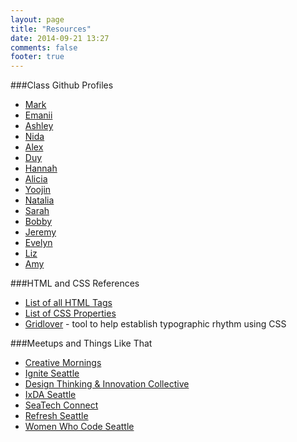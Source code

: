 ```yaml
---
layout: page
title: "Resources"
date: 2014-09-21 13:27
comments: false
footer: true
---
```


###Class Github Profiles
- [Mark](https://github.com/mkornblum)
- [Emanii](https://github.com/eowens)
- [Ashley](https://github.com/ashleyjeline)
- [Nida](https://github.com/NidaAbidi)
- [Alex](https://github.com/athansa)
- [Duy](https://github.com/deweyvo)
- [Hannah](https://github.com/hannahppham)
- [Alicia](https://github.com/aliciapucci)
- [Yoojin](https://github.com/yoobeag)
- [Natalia](https://github.com/nati92)
- [Sarah](https://github.com/sarahpatrick04)
- [Bobby](https://github.com/bobbyrice)
- [Jeremy](https://github.com/Jquick24)
- [Evelyn](https://github.com/EvyGold)
- [Liz](https://github.com/elusha)
- [Amy](https://github.com/amyrosa)

###HTML and CSS References

- [List of all HTML Tags](https://developer.mozilla.org/en-US/docs/Web/Guide/HTML/HTML5/HTML5_element_list)
- [List of CSS Properties](https://developer.mozilla.org/en-US/docs/Web/CSS/Reference)
- [Gridlover](http://www.gridlover.net/) - tool to help establish
  typographic rhythm using CSS

###Meetups and Things Like That

- [Creative Mornings](http://creativemornings.com/cities/sea)
- [Ignite Seattle](http://igniteseattle.com/)
- [Design Thinking & Innovation Collective](http://www.meetup.com/Design-Thinking-Innovation-Collective/)
- [IxDA Seattle](http://ixdaseattle.org/)
- [SeaTech Connect](http://www.meetup.com/SeaTech-Connect/)
- [Refresh Seattle](http://www.refreshseattle.org/)
- [Women Who Code Seattle](http://www.meetup.com/Women-Who-Code-Seattle/)
